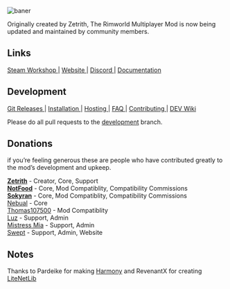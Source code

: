 ![baner](https://user-images.githubusercontent.com/49448379/134965756-2a30ffd9-2f6c-43d6-a2a4-584252fc2e4b.png)



Originally created by Zetrith, The Rimworld Multiplayer Mod is now being updated and maintained by community members.

## Links
[Steam Workshop ](https://steamcommunity.com/sharedfiles/filedetails/?id=1752864297)|
[ Website ](https://rimworldmultiplayer.com)|
[ Discord ](https://discord.gg/S4bxXpv)|
[ Documentation](https://hackmd.io/@rimworldmultiplayer/docs/)

## Development
[Git Releases ](https://github.com/rwmt/Multiplayer/releases)|
[ Installation ](https://hackmd.io/Gd_gueokTNui_fqzOSG2Tg#Installation)|
[ Hosting ](https://hackmd.io/Gd_gueokTNui_fqzOSG2Tg#Hosting-and-Joining)|
[ FAQ ](https://hackmd.io/Gd_gueokTNui_fqzOSG2Tg#FAQ)|
[ Contributing ](https://github.com/rwmt/Multiplayer/blob/master/CONTRIBUTORS.md)|
[ DEV Wiki](https://hackmd.io/Gd_gueokTNui_fqzOSG2Tg#Dev-MP-Wiki)

Please do all pull requests to the [development](https://github.com/rwmt/Multiplayer/tree/development) branch.

## Donations

 if you’re feeling generous these are people who have contributed greatly to the mod’s development and upkeep.

**[Zetrith](https://ko-fi.com/zetrith)** - Creator, Core, Support\
**[NotFood](https://ko-fi.com/notfood)** - Core, Mod Compatiblity, Compatibility Commissions\
**[Sokyran](https://ko-fi.com/sokyran)** - Core, Mod Compatiblity, Compatibility Commissions\
[Nebual](https://ko-fi.com/Nebual) - Core\
[Thomas107500](https://ko-fi.com/thomas107500) - Mod Compatiblity\
[Luz](https://ko-fi.com/llavorre) - Support, Admin\
[Mistress Mia](https://ko-fi.com/miaamakiir) - Support, Admin\
[Swept](https://ko-fi.com/swept) - Support, Admin, Website

## Notes
Thanks to Pardeike for making [Harmony](https://github.com/pardeike/Harmony) and RevenantX for creating [LiteNetLib](https://github.com/RevenantX/LiteNetLib)
